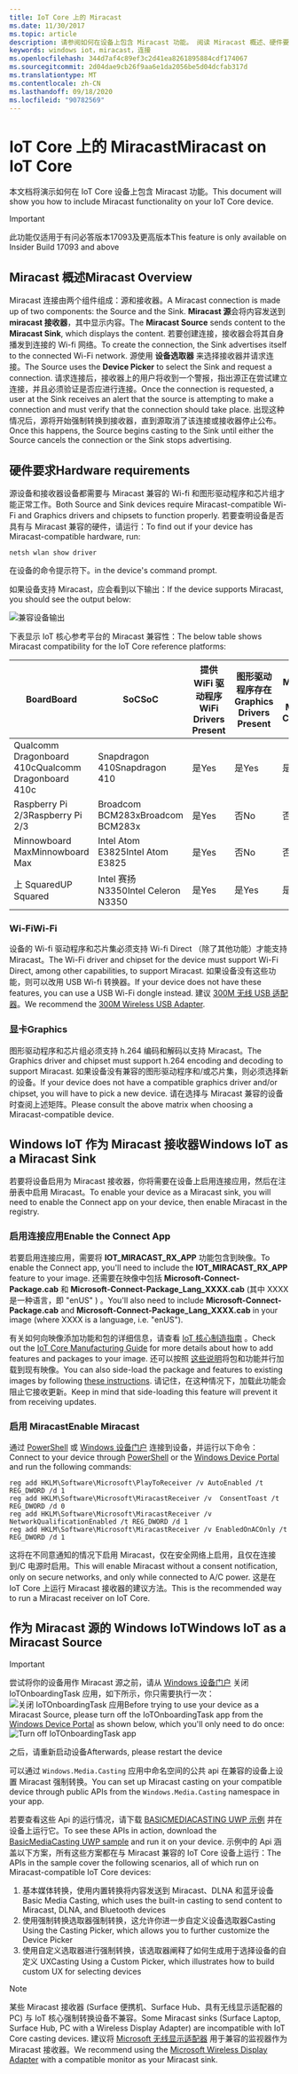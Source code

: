 ```yaml
---
title: IoT Core 上的 Miracast
ms.date: 11/30/2017
ms.topic: article
description: 请参阅如何在设备上包含 Miracast 功能。 阅读 Miracast 概述、硬件要求，以及如何使 Windows IoT 成为 Miracast 接收器或源。
keywords: windows iot，miracast，连接
ms.openlocfilehash: 344d7af4c89ef3c2d41ea8261895884cdf174067
ms.sourcegitcommit: 2d04dae9cb26f9aa6e1da2056be5d04dcfab317d
ms.translationtype: MT
ms.contentlocale: zh-CN
ms.lasthandoff: 09/18/2020
ms.locfileid: "90782569"
---
```

# <a name="miracast-on-iot-core"></a><span data-ttu-id="e7409-105">IoT Core 上的 Miracast</span><span class="sxs-lookup"><span data-stu-id="e7409-105">Miracast on IoT Core</span></span>

<span data-ttu-id="e7409-106">本文档将演示如何在 IoT Core 设备上包含 Miracast 功能。</span><span class="sxs-lookup"><span data-stu-id="e7409-106">This document will show you how to include Miracast functionality on your IoT Core device.</span></span>

> [!IMPORTANT]
> <span data-ttu-id="e7409-107">此功能仅适用于有问必答版本17093及更高版本</span><span class="sxs-lookup"><span data-stu-id="e7409-107">This feature is only available on Insider Build 17093 and above</span></span>

## <a name="miracast-overview"></a><span data-ttu-id="e7409-108">Miracast 概述</span><span class="sxs-lookup"><span data-stu-id="e7409-108">Miracast Overview</span></span>

<span data-ttu-id="e7409-109">Miracast 连接由两个组件组成：源和接收器。</span><span class="sxs-lookup"><span data-stu-id="e7409-109">A Miracast connection is made up of two components: the Source and the Sink.</span></span> <span data-ttu-id="e7409-110">**Miracast 源**会将内容发送到**miracast 接收器**，其中显示内容。</span><span class="sxs-lookup"><span data-stu-id="e7409-110">The **Miracast Source** sends content to the **Miracast Sink**, which displays the content.</span></span> <span data-ttu-id="e7409-111">若要创建连接，接收器会将其自身播发到连接的 Wi-fi 网络。</span><span class="sxs-lookup"><span data-stu-id="e7409-111">To create the connection, the Sink advertises itself to the connected Wi-Fi network.</span></span> <span data-ttu-id="e7409-112">源使用 **设备选取器** 来选择接收器并请求连接。</span><span class="sxs-lookup"><span data-stu-id="e7409-112">The Source uses the **Device Picker** to select the Sink and request a connection.</span></span> <span data-ttu-id="e7409-113">请求连接后，接收器上的用户将收到一个警报，指出源正在尝试建立连接，并且必须验证是否应进行连接。</span><span class="sxs-lookup"><span data-stu-id="e7409-113">Once the connection is requested, a user at the Sink receives an alert that the source is attempting to make a connection and must verify that the connection should take place.</span></span> <span data-ttu-id="e7409-114">出现这种情况后，源将开始强制转换到接收器，直到源取消了该连接或接收器停止公布。</span><span class="sxs-lookup"><span data-stu-id="e7409-114">Once this happens, the Source begins casting to the Sink until either the Source cancels the connection or the Sink stops advertising.</span></span>

## <a name="hardware-requirements"></a><span data-ttu-id="e7409-115">硬件要求</span><span class="sxs-lookup"><span data-stu-id="e7409-115">Hardware requirements</span></span>

<span data-ttu-id="e7409-116">源设备和接收器设备都需要与 Miracast 兼容的 Wi-fi 和图形驱动程序和芯片组才能正常工作。</span><span class="sxs-lookup"><span data-stu-id="e7409-116">Both Source and Sink devices require Miracast-compatible Wi-Fi and Graphics drivers and chipsets to function properly.</span></span> <span data-ttu-id="e7409-117">若要查明设备是否具有与 Miracast 兼容的硬件，请运行：</span><span class="sxs-lookup"><span data-stu-id="e7409-117">To find out if your device has Miracast-compatible hardware, run:</span></span> 
```
netsh wlan show driver
```
<span data-ttu-id="e7409-118">在设备的命令提示符下。</span><span class="sxs-lookup"><span data-stu-id="e7409-118">in the device's command prompt.</span></span>

<span data-ttu-id="e7409-119">如果设备支持 Miracast，应会看到以下输出：</span><span class="sxs-lookup"><span data-stu-id="e7409-119">If the device supports Miracast, you should see the output below:</span></span>

![兼容设备输出](../media/Miracast/CompatibleDevice.png)

<span data-ttu-id="e7409-121">下表显示 IoT 核心参考平台的 Miracast 兼容性：</span><span class="sxs-lookup"><span data-stu-id="e7409-121">The below table shows Miracast compatibility for the IoT Core reference platforms:</span></span>

| <span data-ttu-id="e7409-122">Board</span><span class="sxs-lookup"><span data-stu-id="e7409-122">Board</span></span> | <span data-ttu-id="e7409-123">SoC</span><span class="sxs-lookup"><span data-stu-id="e7409-123">SoC</span></span> | <span data-ttu-id="e7409-124">提供 WiFi 驱动程序</span><span class="sxs-lookup"><span data-stu-id="e7409-124">WiFi Drivers Present</span></span> | <span data-ttu-id="e7409-125">图形驱动程序存在</span><span class="sxs-lookup"><span data-stu-id="e7409-125">Graphics Drivers Present</span></span> | <span data-ttu-id="e7409-126">Miracast 兼容</span><span class="sxs-lookup"><span data-stu-id="e7409-126">Miracast-Compatible</span></span> |
|-------|-----|----------------------|--------------------------|---------------------|
| <span data-ttu-id="e7409-127">Qualcomm Dragonboard 410c</span><span class="sxs-lookup"><span data-stu-id="e7409-127">Qualcomm Dragonboard 410c</span></span> | <span data-ttu-id="e7409-128">Snapdragon 410</span><span class="sxs-lookup"><span data-stu-id="e7409-128">Snapdragon 410</span></span> | <span data-ttu-id="e7409-129">是</span><span class="sxs-lookup"><span data-stu-id="e7409-129">Yes</span></span> | <span data-ttu-id="e7409-130">是</span><span class="sxs-lookup"><span data-stu-id="e7409-130">Yes</span></span> | <span data-ttu-id="e7409-131">是</span><span class="sxs-lookup"><span data-stu-id="e7409-131">Yes</span></span> |
| <span data-ttu-id="e7409-132">Raspberry Pi 2/3</span><span class="sxs-lookup"><span data-stu-id="e7409-132">Raspberry Pi 2/3</span></span> | <span data-ttu-id="e7409-133">Broadcom BCM283x</span><span class="sxs-lookup"><span data-stu-id="e7409-133">Broadcom BCM283x</span></span> | <span data-ttu-id="e7409-134">是</span><span class="sxs-lookup"><span data-stu-id="e7409-134">Yes</span></span> | <span data-ttu-id="e7409-135">否</span><span class="sxs-lookup"><span data-stu-id="e7409-135">No</span></span> | <span data-ttu-id="e7409-136">否</span><span class="sxs-lookup"><span data-stu-id="e7409-136">No</span></span> |
| <span data-ttu-id="e7409-137">Minnowboard Max</span><span class="sxs-lookup"><span data-stu-id="e7409-137">Minnowboard Max</span></span> | <span data-ttu-id="e7409-138">Intel Atom E3825</span><span class="sxs-lookup"><span data-stu-id="e7409-138">Intel Atom E3825</span></span> | <span data-ttu-id="e7409-139">是</span><span class="sxs-lookup"><span data-stu-id="e7409-139">Yes</span></span> | <span data-ttu-id="e7409-140">否</span><span class="sxs-lookup"><span data-stu-id="e7409-140">No</span></span> | <span data-ttu-id="e7409-141">否</span><span class="sxs-lookup"><span data-stu-id="e7409-141">No</span></span> |
| <span data-ttu-id="e7409-142">上 Squared</span><span class="sxs-lookup"><span data-stu-id="e7409-142">UP Squared</span></span> | <span data-ttu-id="e7409-143">Intel 赛扬 N3350</span><span class="sxs-lookup"><span data-stu-id="e7409-143">Intel Celeron N3350</span></span> | <span data-ttu-id="e7409-144">是</span><span class="sxs-lookup"><span data-stu-id="e7409-144">Yes</span></span> | <span data-ttu-id="e7409-145">是</span><span class="sxs-lookup"><span data-stu-id="e7409-145">Yes</span></span> | <span data-ttu-id="e7409-146">是</span><span class="sxs-lookup"><span data-stu-id="e7409-146">Yes</span></span> |


### <a name="wi-fi"></a><span data-ttu-id="e7409-147">Wi-Fi</span><span class="sxs-lookup"><span data-stu-id="e7409-147">Wi-Fi</span></span>

<span data-ttu-id="e7409-148">设备的 Wi-fi 驱动程序和芯片集必须支持 Wi-fi Direct （除了其他功能）才能支持 Miracast。</span><span class="sxs-lookup"><span data-stu-id="e7409-148">The Wi-Fi driver and chipset for the device must support Wi-Fi Direct, among other capabilities, to support Miracast.</span></span> <span data-ttu-id="e7409-149">如果设备没有这些功能，则可以改用 USB Wi-fi 转换器。</span><span class="sxs-lookup"><span data-stu-id="e7409-149">If your device does not have these features, you can use a USB Wi-Fi dongle instead.</span></span> <span data-ttu-id="e7409-150">建议 [300M 无线 USB 适配器](http://a.co/fdhEhV9)。</span><span class="sxs-lookup"><span data-stu-id="e7409-150">We recommend the [300M Wireless USB Adapter](http://a.co/fdhEhV9).</span></span>

### <a name="graphics"></a><span data-ttu-id="e7409-151">显卡</span><span class="sxs-lookup"><span data-stu-id="e7409-151">Graphics</span></span>

<span data-ttu-id="e7409-152">图形驱动程序和芯片组必须支持 h.264 编码和解码以支持 Miracast。</span><span class="sxs-lookup"><span data-stu-id="e7409-152">The Graphics driver and chipset must support h.264 encoding and decoding to support Miracast.</span></span> <span data-ttu-id="e7409-153">如果设备没有兼容的图形驱动程序和/或芯片集，则必须选择新的设备。</span><span class="sxs-lookup"><span data-stu-id="e7409-153">If your device does not have a compatible graphics driver and/or chipset, you will have to pick a new device.</span></span> <span data-ttu-id="e7409-154">请在选择与 Miracast 兼容的设备时查阅上述矩阵。</span><span class="sxs-lookup"><span data-stu-id="e7409-154">Please consult the above matrix when choosing a Miracast-compatible device.</span></span>

## <a name="windows-iot-as-a-miracast-sink"></a><span data-ttu-id="e7409-155">Windows IoT 作为 Miracast 接收器</span><span class="sxs-lookup"><span data-stu-id="e7409-155">Windows IoT as a Miracast Sink</span></span>

<span data-ttu-id="e7409-156">若要将设备启用为 Miracast 接收器，你将需要在设备上启用连接应用，然后在注册表中启用 Miracast。</span><span class="sxs-lookup"><span data-stu-id="e7409-156">To enable your device as a Miracast sink, you will need to enable the Connect app on your device, then enable Miracast in the registry.</span></span>

### <a name="enable-the-connect-app"></a><span data-ttu-id="e7409-157">启用连接应用</span><span class="sxs-lookup"><span data-stu-id="e7409-157">Enable the Connect App</span></span>

<span data-ttu-id="e7409-158">若要启用连接应用，需要将 **IOT_MIRACAST_RX_APP** 功能包含到映像。</span><span class="sxs-lookup"><span data-stu-id="e7409-158">To enable the Connect app, you'll need to include the **IOT_MIRACAST_RX_APP** feature to your image.</span></span> <span data-ttu-id="e7409-159">还需要在映像中包括  **Microsoft-Connect-Package.cab** 和 **Microsoft-Connect-Package_Lang_XXXX.cab** (其中 XXXX 是一种语言，即 "enUS" ) 。</span><span class="sxs-lookup"><span data-stu-id="e7409-159">You'll also need to include  **Microsoft-Connect-Package.cab** and **Microsoft-Connect-Package_Lang_XXXX.cab** in your image (where XXXX is a language, i.e. "enUS").</span></span> 

<span data-ttu-id="e7409-160">有关如何向映像添加功能和包的详细信息，请查看 [IoT 核心制造指南](https://docs.microsoft.com/windows-hardware/manufacture/iot/deploy-your-app-with-a-standard-board#update-the-feature-manifest) 。</span><span class="sxs-lookup"><span data-stu-id="e7409-160">Check out the [IoT Core Manufacturing Guide](https://docs.microsoft.com/windows-hardware/manufacture/iot/deploy-your-app-with-a-standard-board#update-the-feature-manifest) for more details about how to add features and packages to your image.</span></span> <span data-ttu-id="e7409-161">还可以按照 [这些说明](https://docs.microsoft.com/windows/iot-core/build-your-image/createinstallpackage)将包和功能并行加载到现有映像。</span><span class="sxs-lookup"><span data-stu-id="e7409-161">You can also side-load the package and features to existing images by following [these instructions](https://docs.microsoft.com/windows/iot-core/build-your-image/createinstallpackage).</span></span> <span data-ttu-id="e7409-162">请记住，在这种情况下，加载此功能会阻止它接收更新。</span><span class="sxs-lookup"><span data-stu-id="e7409-162">Keep in mind that side-loading this feature will prevent it from receiving updates.</span></span>


### <a name="enable-miracast"></a><span data-ttu-id="e7409-163">启用 Miracast</span><span class="sxs-lookup"><span data-stu-id="e7409-163">Enable Miracast</span></span>

<span data-ttu-id="e7409-164">通过 [PowerShell](https://docs.microsoft.com/windows/iot-core/connect-your-device/powershell) 或 [Windows 设备门户](https://docs.microsoft.com/windows/iot-core/manage-your-device/deviceportal) 连接到设备，并运行以下命令：</span><span class="sxs-lookup"><span data-stu-id="e7409-164">Connect to your device through [PowerShell](https://docs.microsoft.com/windows/iot-core/connect-your-device/powershell) or the [Windows Device Portal](https://docs.microsoft.com/windows/iot-core/manage-your-device/deviceportal) and run the following commands:</span></span>
```
reg add HKLM\Software\Microsoft\PlayToReceiver /v AutoEnabled /t REG_DWORD /d 1  
reg add HKLM\Software\Microsoft\MiracastReceiver /v  ConsentToast /t REG_DWORD /d 0  
reg add HKLM\Software\Microsoft\MiracastReceiver /v NetworkQualificationEnabled /t REG_DWORD /d 1  
reg add HKLM\Software\Microsoft\MiracastReceiver /v EnabledOnACOnly /t REG_DWORD /d 1  
```
<span data-ttu-id="e7409-165">这将在不同意通知的情况下启用 Miracast，仅在安全网络上启用，且仅在连接到/C 电源时启用。</span><span class="sxs-lookup"><span data-stu-id="e7409-165">This will enable Miracast without a consent notification, only on secure networks, and only while connected to A/C power.</span></span> <span data-ttu-id="e7409-166">这是在 IoT Core 上运行 Miracast 接收器的建议方法。</span><span class="sxs-lookup"><span data-stu-id="e7409-166">This is the recommended way to run a Miracast receiver on IoT Core.</span></span>

## <a name="windows-iot-as-a-miracast-source"></a><span data-ttu-id="e7409-167">作为 Miracast 源的 Windows IoT</span><span class="sxs-lookup"><span data-stu-id="e7409-167">Windows IoT as a Miracast Source</span></span>

> [!IMPORTANT]
> <span data-ttu-id="e7409-168">尝试将你的设备用作 Miracast 源之前，请从 [Windows 设备门户](https://docs.microsoft.com/windows/iot-core/manage-your-device/deviceportal) 关闭 IoTOnboardingTask 应用，如下所示，你只需要执行一次： ![ 关闭 IoTOnboardingTask 应用](../media/Miracast/IoTOnboardingOff.gif)</span><span class="sxs-lookup"><span data-stu-id="e7409-168">Before trying to use your device as a Miracast Source, please turn off the IoTOnboardingTask app from the [Windows Device Portal](https://docs.microsoft.com/windows/iot-core/manage-your-device/deviceportal) as shown below, which you'll only need to do once: ![Turn off IoTOnboardingTask app](../media/Miracast/IoTOnboardingOff.gif)</span></span>
>
> <span data-ttu-id="e7409-169">之后，请重新启动设备</span><span class="sxs-lookup"><span data-stu-id="e7409-169">Afterwards, please restart the device</span></span>

<span data-ttu-id="e7409-170">可以通过 `Windows.Media.Casting` 应用中命名空间的公共 api 在兼容的设备上设置 Miracast 强制转换。</span><span class="sxs-lookup"><span data-stu-id="e7409-170">You can set up Miracast casting on your compatible device through public APIs from the `Windows.Media.Casting` namespace in your app.</span></span>

<span data-ttu-id="e7409-171">若要查看这些 Api 的运行情况，请下载 [BASICMEDIACASTING UWP 示例](https://github.com/Microsoft/Windows-universal-samples/tree/master/Samples/BasicMediaCasting) 并在设备上运行它。</span><span class="sxs-lookup"><span data-stu-id="e7409-171">To see these APIs in action, download the [BasicMediaCasting UWP sample](https://github.com/Microsoft/Windows-universal-samples/tree/master/Samples/BasicMediaCasting) and run it on your device.</span></span> <span data-ttu-id="e7409-172">示例中的 Api 涵盖以下方案，所有这些方案都在与 Miracast 兼容的 IoT Core 设备上运行：</span><span class="sxs-lookup"><span data-stu-id="e7409-172">The APIs in the sample cover the following scenarios, all of which run on Miracast-compatible IoT Core devices:</span></span>
1. <span data-ttu-id="e7409-173">基本媒体转换，使用内置转换将内容发送到 Miracast、DLNA 和蓝牙设备</span><span class="sxs-lookup"><span data-stu-id="e7409-173">Basic Media Casting, which uses the built-in casting to send content to Miracast, DLNA, and Bluetooth devices</span></span>
2. <span data-ttu-id="e7409-174">使用强制转换选取器强制转换，这允许你进一步自定义设备选取器</span><span class="sxs-lookup"><span data-stu-id="e7409-174">Casting Using the Casting Picker, which allows you to further customize the Device Picker</span></span>
3. <span data-ttu-id="e7409-175">使用自定义选取器进行强制转换，该选取器阐释了如何生成用于选择设备的自定义 UX</span><span class="sxs-lookup"><span data-stu-id="e7409-175">Casting Using a Custom Picker, which illustrates how to build custom UX for selecting devices</span></span>

> [!NOTE]
> <span data-ttu-id="e7409-176">某些 Miracast 接收器 (Surface 便携机、Surface Hub、具有无线显示适配器的 PC) 与 IoT 核心强制转换设备不兼容。</span><span class="sxs-lookup"><span data-stu-id="e7409-176">Some Miracast sinks (Surface Laptop, Surface Hub, PC with a Wireless Display Adapter) are incompatible with IoT Core casting devices.</span></span> <span data-ttu-id="e7409-177">建议将 [Microsoft 无线显示适配器](https://www.microsoft.com/accessories/en-us/products/adapters/wireless-display-adapter-2/p3q-00001) 用于兼容的监视器作为 Miracast 接收器。</span><span class="sxs-lookup"><span data-stu-id="e7409-177">We recommend using the [Microsoft Wireless Display Adapter](https://www.microsoft.com/accessories/en-us/products/adapters/wireless-display-adapter-2/p3q-00001) with a compatible monitor as your Miracast sink.</span></span>
